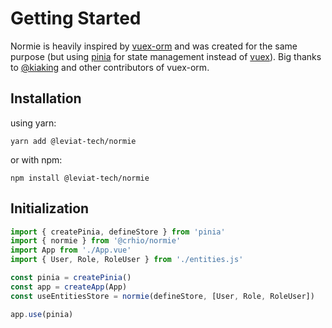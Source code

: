 # Getting Started

Normie is heavily inspired by [vuex-orm](https://github.com/vuex-orm/vuex-orm) and was created for the same purpose (but using [pinia](https://pinia.vuejs.org/) for state management instead of [vuex](https://vuex.vuejs.org/)). Big thanks to [@kiaking](https://github.com/kiaking) and other contributors of vuex-orm.

## Installation

using yarn:

`yarn add @leviat-tech/normie`

or with npm:

`npm install @leviat-tech/normie`

## Initialization

```js
import { createPinia, defineStore } from 'pinia'
import { normie } from '@crhio/normie'
import App from './App.vue'
import { User, Role, RoleUser } from './entities.js'

const pinia = createPinia()
const app = createApp(App)
const useEntitiesStore = normie(defineStore, [User, Role, RoleUser])

app.use(pinia)
```
